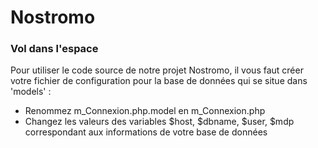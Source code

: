 # Nostromo
### Vol dans l'espace
Pour utiliser le code source de notre projet Nostromo, il vous faut créer votre fichier de configuration pour la base de données qui se situe dans 'models' :
 - Renommez m_Connexion.php.model en m_Connexion.php
 - Changez les valeurs des variables $host, $dbname, $user, $mdp correspondant aux informations de votre base de données